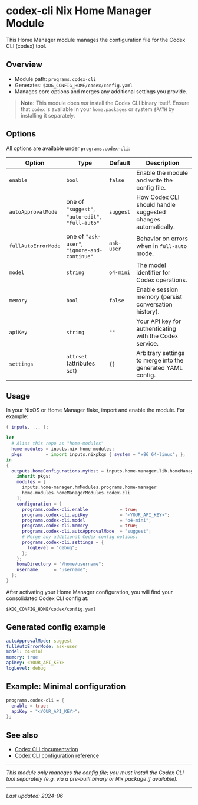 <!-- codex.md: Documentation for the codex-cli Nix Home Manager module -->
# codex-cli Nix Home Manager Module

This Home Manager module manages the configuration file for the Codex CLI (codex) tool.

## Overview

- Module path: `programs.codex-cli`
- Generates: `$XDG_CONFIG_HOME/codex/config.yaml`
- Manages core options and merges any additional settings you provide.

> **Note:** This module does *not* install the Codex CLI binary itself. Ensure that `codex` is
> available in your `home.packages` or system `$PATH` by installing it separately.

## Options
All options are available under `programs.codex-cli`:

| Option              | Type                                    | Default      | Description                                                              |
|---------------------|-----------------------------------------|--------------|--------------------------------------------------------------------------|
| `enable`            | `bool`                                  | `false`      | Enable the module and write the config file.                             |
| `autoApprovalMode`  | one of `"suggest"`, `"auto-edit"`, `"full-auto"` | `suggest`    | How Codex CLI should handle suggested changes automatically.              |
| `fullAutoErrorMode` | one of `"ask-user"`, `"ignore-and-continue"`    | `ask-user`   | Behavior on errors when in `full-auto` mode.                             |
| `model`             | `string`                                | `o4-mini`    | The model identifier for Codex operations.                                |
| `memory`            | `bool`                                  | `false`      | Enable session memory (persist conversation history).                     |
| `apiKey`            | `string`                                | `""`        | Your API key for authenticating with the Codex service.                   |
| `settings`          | `attrset` (attributes set)              | `{}`         | Arbitrary settings to merge into the generated YAML config.               |

## Usage

In your NixOS or Home Manager flake, import and enable the module. For example:

```nix
{ inputs, ... }:

let
  # Alias this repo as "home-modules"
  home-modules = inputs.nix-home-modules;
  pkgs         = import inputs.nixpkgs { system = "x86_64-linux"; };
in
{
  outputs.homeConfigurations.myHost = inputs.home-manager.lib.homeManagerConfiguration {
    inherit pkgs;
    modules = [
      inputs.home-manager.hmModules.programs.home-manager
      home-modules.homeManagerModules.codex-cli
    ];
    configuration = {
      programs.codex-cli.enable            = true;
      programs.codex-cli.apiKey            = "<YOUR_API_KEY>";
      programs.codex-cli.model             = "o4-mini";
      programs.codex-cli.memory            = true;
      programs.codex-cli.autoApprovalMode  = "suggest";
      # Merge any additional Codex config options:
      programs.codex-cli.settings = {
        logLevel = "debug";
      };
    };
    homeDirectory = "/home/username";
    username      = "username";
  };
}
```

After activating your Home Manager configuration, you will find your consolidated
Codex CLI config at:

```
$XDG_CONFIG_HOME/codex/config.yaml
```

## Generated config example
```yaml
autoApprovalMode: suggest
fullAutoErrorMode: ask-user
model: o4-mini
memory: true
apiKey: <YOUR_API_KEY>
logLevel: debug
```

## Example: Minimal configuration
```nix
programs.codex-cli = {
  enable = true;
  apiKey = "<YOUR_API_KEY>";
};
```

## See also
- [Codex CLI documentation](https://github.com/codex-team-ai/codex-cli)
- [Codex CLI configuration reference](https://github.com/codex-team-ai/codex-cli#configuration)

---

*This module only manages the config file; you must install the Codex CLI tool separately (e.g. via a pre-built binary or Nix package if available).* 

---

_Last updated: 2024-06_
